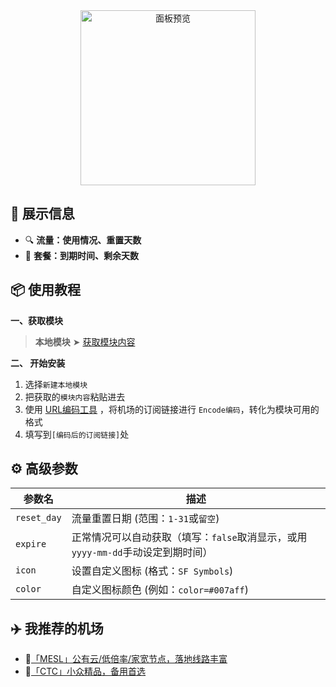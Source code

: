 <div align="center">
<img src="https://raw.githubusercontent.com/cc63/Surge/main/Module/Panel/Sub-info/Moore/Sub-info.PNG" width="280" alt="面板预览">
<br>

</div>

## 🌟 展示信息

- 🔍 **流量：使用情况、重置天数**
- 📅 **套餐：到期时间、剩余天数**

## 📦 使用教程

**一、获取模块**

> **本地模块** ➤ [获取模块内容](https://raw.githubusercontent.com/cc63/Surge/main/Module/Panel/Sub-info/Moore/Sub-info.sgmodule)

**二、 开始安装**

1. 选择`新建本地模块`
2. 把获取的`模块内容`粘贴进去
3. 使用 [URL编码工具](https://www.urlencoder.org/zh/) ，将机场的订阅链接进行 `Encode编码`，转化为模块可用的格式
4. 填写到`[编码后的订阅链接]`处

## ⚙️ 高级参数

| 参数名     | 描述                                         |
|-----------|---------------------------------------------|
| `reset_day` | 流量重置日期 (范围：`1-31`或`留空`)                   |
| `expire`   | 正常情况可以自动获取（填写：`false`取消显示，或用`yyyy-mm-dd`手动设定到期时间） |
| `icon`     | 设置自定义图标 (格式：`SF Symbols`)              |
| `color`    | 自定义图标颜色 (例如：`color=#007aff`)        |


## ✈️ 我推荐的机场

- 🚀[「MESL」公有云/低倍率/家宽节点，落地线路丰富](https://in.mesl.cloud/#/register?code=YiKXC8T0)
- 🚀[「CTC」小众精品，备用首选](https://www.jinglongyu.com/#/register?code=NhhJLvBB)
